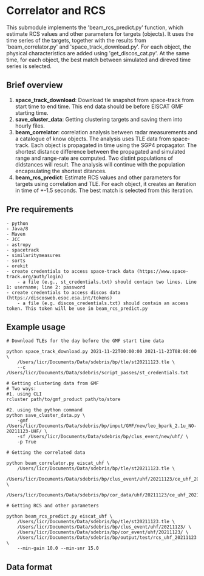 # Correlator and RCS

This submodule implements the 'beam_rcs_predict.py' function, which estimate RCS values and other parameters for targets (objects). It uses the time series of the targets, together with the results from 'beam_correlator.py' and 'space_track_download.py'. For each object, the physical characteristics are added using 'get_discos_cat.py'. At the same time, for each object, the best match between simulated and direved time series is selected.


## Brief overview

1. **space_track_download**: Download tle snapshot from space-track from start time to end time. This end data should be before EISCAT GMF starting time.
1. **save_cluster_data**: Getting clustering targets and saving them into hourly files.
1. **beam_correlator**: correlation analysis between radar measurements and a catalogue of know objects. The analysis uses TLE data from space-track. Each object is propagated in time using the SGP4 propagator. The shortest distance difference between the propagated and simulated range and range-rate are computed. Two distint populations of didstances will result. The analysis will continue with the population encapsulating the shortest ditances.
1. **beam_rcs_predict**: Estimate RCS values and other parameters for targets using correlation and TLE. For each object, it creates an iteration in time of +-1.5 seconds. The best match is selected from this iteration.
 

## Pre requirements
    - python
    - Java/8
    - Maven
    - JCC
    - astropy
    - spacetrack
    - similaritymeasures
    - sorts
    - orekit
    - create credentials to access space-track data (https://www.space-track.org/auth/login)
        - a file (e.g., st_credentials.txt) should contain two lines. Line 1: username; line 2: password
    - create credentials to access discos data (https://discosweb.esoc.esa.int/tokens)
        - a file (e.g. discos_credentials.txt) should contain an access token. This token will be use in beam_rcs_predict.py


## Example usage

```
# Download TLEs for the day before the GMF start time data

python space_track_download.py 2021-11-22T00:00:00 2021-11-23T08:00:00 \
    /Users/licr/Documents/Data/sdebris/bp/tle/st20211123.tle \
    --c /Users/licr/Documents/Data/sdebris/script_passes/st_credentials.txt

# Getting clustering data from GMF
# Two ways:
#1. using CLI
rcluster path/to/gmf_product path/to/store

#2. using the python command
python save_cluster_data.py \
    -gmf /Users/licr/Documents/Data/sdebris/bp/input/GMF/new/leo_bpark_2.1u_NO-20211123-UHF/ \
    -sf /Users/licr/Documents/Data/sdebris/bp/clus_event/new/uhf/ \
    -p True
    
# Getting the correlated data

python beam_correlator.py eiscat_uhf \
    /Users/licr/Documents/Data/sdebris/bp/tle/st20211123.tle \
    /Users/licr/Documents/Data/sdebris/bp/clus_event/uhf/20211123/ce_uhf_20211123T10.pkl \
    /Users/licr/Documents/Data/sdebris/bp/cor_data/uhf/20211123/ce_uhf_20211123T10.h5
   
# Getting RCS and other parameters

python beam_rcs_predict.py eiscat_uhf \
    /Users/licr/Documents/Data/sdebris/bp/tle/st20211123.tle \
    /Users/licr/Documents/Data/sdebris/bp/clus_event/uhf/20211123/ \
    /Users/licr/Documents/Data/sdebris/bp/cor_event/uhf/20211123/ \
    /Users/licr/Documents/Data/sdebris/bp/output/test/rcs_uhf_20211123 \
    --min-gain 10.0 --min-snr 15.0
```

## Data format


